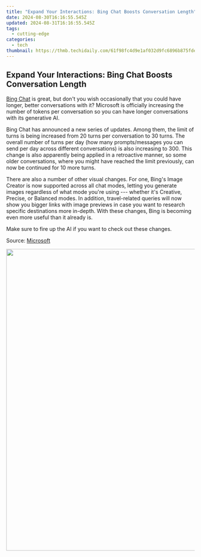 ```yaml
---
title: "Expand Your Interactions: Bing Chat Boosts Conversation Length"
date: 2024-08-30T16:16:55.545Z
updated: 2024-08-31T16:16:55.545Z
tags:
  - cutting-edge
categories:
  - tech
thumbnail: https://thmb.techidaily.com/61f98fc4d9e1af032d9fc6896b875fde870b9cc610ca573f8ea2783fc3752f47.jpg
---
```


## Expand Your Interactions: Bing Chat Boosts Conversation Length

[Bing Chat](https://facebook-video-recording.techidaily.com/new-in-2024-the-insiders-look-at-securing-fb-status-videos/) is great, but don't you wish occasionally that you could have longer, better conversations with it? Microsoft is officially increasing the number of tokens per conversation so you can have longer conversations with its generative AI.

 Bing Chat has announced a new series of updates. Among them, the limit of turns is being increased from 20 turns per conversation to 30 turns. The overall number of turns per day (how many prompts/messages you can send per day across different conversations) is also increasing to 300\. This change is also apparently being applied in a retroactive manner, so some older conversations, where you might have reached the limit previously, can now be continued for 10 more turns.

 There are also a number of other visual changes. For one, Bing's Image Creator is now supported across all chat modes, letting you generate images regardless of what mode you're using --- whether it's Creative, Precise, or Balanced modes. In addition, travel-related queries will now show you bigger links with image previews in case you want to research specific destinations more in-depth. With these changes, Bing is becoming even more useful than it already is.

 Make sure to fire up the AI if you want to check out these changes.

 Source: [Microsoft](https://blogs.bing.com/search/june-2023/Bing-Preview-Release-Notes-Increasing-Chat-Turns-to-30-300)

<ins class="adsbygoogle"
     style="display:block"
     data-ad-format="autorelaxed"
     data-ad-client="ca-pub-7571918770474297"
     data-ad-slot="1223367746"></ins>



<ins class="adsbygoogle"
     style="display:block"
     data-ad-client="ca-pub-7571918770474297"
     data-ad-slot="8358498916"
     data-ad-format="auto"
     data-full-width-responsive="true"></ins>



<!-- affiliate ads begin -->
<a href="https://atezr.pxf.io/c/5597632/2018605/18496" target="_top" id="2018605"><img src="//a.impactradius-go.com/display-ad/18496-2018605" border="0" alt="" width="798" height="807"/></a><img height="0" width="0" src="https://imp.pxf.io/i/5597632/2018605/18496" style="position:absolute;visibility:hidden;" border="0" />
<!-- affiliate ads end -->